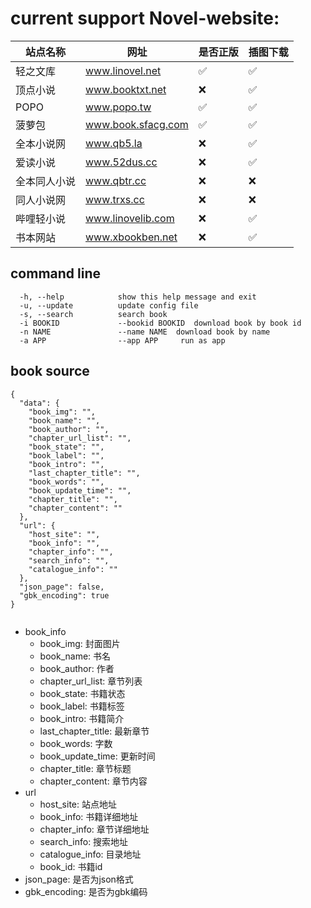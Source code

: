 # current support Novel-website:

| 站点名称   | 网址                 | 是否正版 | 插图下载 |
|--------|--------------------|------|------|
| 轻之文库   | www.linovel.net    | ✅    | ✅    |
| 顶点小说   | www.booktxt.net    | ❌    | ✅    |
| POPO   | www.popo.tw        | ✅    | ✅    | 
| 菠萝包    | www.book.sfacg.com | ✅    | ✅    |
| 全本小说网  | www.qb5.la         | ❌    | ✅    |  
| 爱读小说   | www.52dus.cc       | ❌    | ✅    |  
| 全本同人小说 | www.qbtr.cc        | ❌    | ❌    | 
| 同人小说网  | www.trxs.cc        | ❌    | ❌    | 
| 哔哩轻小说  | www.linovelib.com  | ❌    | ✅    |  
| 书本网站   | www.xbookben.net   | ❌    | ✅    |

## command line

``` 
  -h, --help            show this help message and exit
  -u, --update          update config file
  -s, --search          search book
  -i BOOKID             --bookid BOOKID  download book by book id
  -n NAME               --name NAME  download book by name
  -a APP                --app APP     run as app

```

## book source
```
{
  "data": {
    "book_img": "",
    "book_name": "",
    "book_author": "",
    "chapter_url_list": "",
    "book_state": "",
    "book_label": "",
    "book_intro": "",
    "last_chapter_title": "",
    "book_words": "",
    "book_update_time": "",
    "chapter_title": "",
    "chapter_content": ""
  },
  "url": {
    "host_site": "",
    "book_info": "",
    "chapter_info": "",
    "search_info": "",
    "catalogue_info": ""
  },
  "json_page": false,
  "gbk_encoding": true
}
 
```
- book_info
  - book_img: 封面图片
  - book_name: 书名
  - book_author: 作者
  - chapter_url_list: 章节列表
  - book_state: 书籍状态
  - book_label: 书籍标签
  - book_intro: 书籍简介
  - last_chapter_title: 最新章节
  - book_words: 字数
  - book_update_time: 更新时间
  - chapter_title: 章节标题
  - chapter_content: 章节内容
- url
  - host_site: 站点地址
  - book_info: 书籍详细地址
  - chapter_info: 章节详细地址
  - search_info: 搜索地址
  - catalogue_info: 目录地址
  - book_id: 书籍id
- json_page: 是否为json格式
- gbk_encoding: 是否为gbk编码